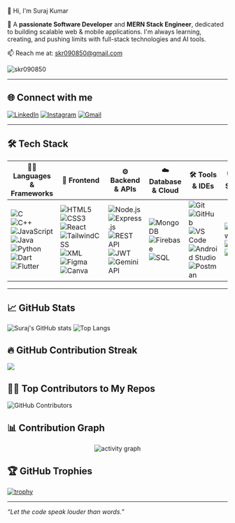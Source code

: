 👋 Hi, I'm Suraj Kumar

🚀 A **passionate Software Developer** and **MERN Stack Engineer**, dedicated to building scalable web & mobile applications. I'm always learning, creating, and pushing limits with full-stack technologies and AI tools.

📫 Reach me at: [skr090850@gmail.com](mailto:skr090850@gmail.com)
<p align="left"> <img src="https://komarev.com/ghpvc/?username=skr090850&label=Profile%20views&color=0e75b6&style=flat" alt="skr090850" /> </p>

---

## 🌐 Connect with me

[![LinkedIn](https://img.shields.io/badge/LinkedIn-%230077B5?style=for-the-badge&logo=linkedin&logoColor=white)](https://www.linkedin.com/in/-suraj-kumar-/) [![Instagram](https://img.shields.io/badge/Instagram-%23E4405F?style=for-the-badge&logo=instagram&logoColor=white)](https://www.instagram.com/suraj_._kumar/profilecard/?igsh=bGdpY3NocHZvNjNx) [![Gmail](https://img.shields.io/badge/Gmail-D14836?style=for-the-badge&logo=gmail&logoColor=white)](mailto:skr090850@gmail.com)

---

## 🛠️ Tech Stack

| 🧑‍💻 Languages & Frameworks | 🎨 Frontend | ⚙️ Backend & APIs | ☁️ Database & Cloud | 🛠 Tools & IDEs | 💻 OS & Security |
|----------------------------|-------------|------------------|----------------------|----------------|------------------|
| ![C](https://img.shields.io/badge/C-00599C?style=for-the-badge&logo=c&logoColor=white)<br>![C++](https://img.shields.io/badge/C++-004482?style=for-the-badge&logo=cplusplus&logoColor=white)<br>![JavaScript](https://img.shields.io/badge/JavaScript-F7DF1E?style=for-the-badge&logo=javascript&logoColor=black)<br>![Java](https://img.shields.io/badge/Java-ED8B00?style=for-the-badge&logo=java&logoColor=white)<br>![Python](https://img.shields.io/badge/Python-3776AB?style=for-the-badge&logo=python&logoColor=white)<br>![Dart](https://img.shields.io/badge/Dart-0175C2?style=for-the-badge&logo=dart&logoColor=white)<br>![Flutter](https://img.shields.io/badge/Flutter-02569B?style=for-the-badge&logo=flutter&logoColor=white) | ![HTML5](https://img.shields.io/badge/HTML5-e34c26?style=for-the-badge&logo=html5&logoColor=white)<br>![CSS3](https://img.shields.io/badge/CSS3-1572B6?style=for-the-badge&logo=css3&logoColor=white)<br>![React](https://img.shields.io/badge/React-20232A?style=for-the-badge&logo=react&logoColor=61DAFB)<br>![TailwindCSS](https://img.shields.io/badge/TailwindCSS-38bdf8?style=for-the-badge&logo=tailwind-css&logoColor=white)<br>![XML](https://img.shields.io/badge/XML-FF6600?style=for-the-badge&logo=xml&logoColor=white)<br>![Figma](https://img.shields.io/badge/Figma-F24E1E?style=for-the-badge&logo=figma&logoColor=white)<br>![Canva](https://img.shields.io/badge/Canva-00C4CC?style=for-the-badge&logo=canva&logoColor=white) | ![Node.js](https://img.shields.io/badge/Node.js-339933?style=for-the-badge&logo=node.js&logoColor=white)<br>![Express.js](https://img.shields.io/badge/Express.js-000000?style=for-the-badge&logo=express&logoColor=white)<br>![REST API](https://img.shields.io/badge/REST%20API-FF6F00?style=for-the-badge)<br>![JWT](https://img.shields.io/badge/JWT-000000?style=for-the-badge&logo=JSON%20web%20tokens&logoColor=white)<br>![Gemini API](https://img.shields.io/badge/Google%20Gemini-4285F4?style=for-the-badge&logo=google&logoColor=white) | ![MongoDB](https://img.shields.io/badge/MongoDB-4EA94B?style=for-the-badge&logo=mongodb&logoColor=white)<br>![Firebase](https://img.shields.io/badge/Firebase-ffca28?style=for-the-badge&logo=firebase&logoColor=black)<br>![SQL](https://img.shields.io/badge/SQL-4479A1?style=for-the-badge&logo=mysql&logoColor=white) | ![Git](https://img.shields.io/badge/Git-F05032?style=for-the-badge&logo=git&logoColor=white)<br>![GitHub](https://img.shields.io/badge/GitHub-181717?style=for-the-badge&logo=github&logoColor=white)<br>![VS Code](https://img.shields.io/badge/VS%20Code-007ACC?style=for-the-badge&logo=visual-studio-code&logoColor=white)<br>![Android Studio](https://img.shields.io/badge/Android%20Studio-3DDC84?style=for-the-badge&logo=android-studio&logoColor=white)<br>![Postman](https://img.shields.io/badge/Postman-f76935?style=for-the-badge&logo=postman&logoColor=white) | ![Windows](https://img.shields.io/badge/Windows-0078D6?style=for-the-badge&logo=windows&logoColor=white)<br>![Linux](https://img.shields.io/badge/Linux-FCC624?style=for-the-badge&logo=linux&logoColor=black)<br>![CCNA](https://img.shields.io/badge/CCNA-1D63ED?style=for-the-badge&logo=cisco&logoColor=white) |



---

## 📈 GitHub Stats

![Suraj's GitHub stats](https://github-readme-stats.vercel.app/api?username=skr090850&show_icons=true&theme=radical)
![Top Langs](https://github-readme-stats.vercel.app/api/top-langs/?username=skr090850&layout=compact&theme=radical)

## 🔥 GitHub Contribution Streak

![](https://nirzak-streak-stats.vercel.app/?user=skr090850&theme=radical&hide_border=false)

## 🧑‍💻 Top Contributors to My Repos

![GitHub Contributors](https://github-contributor-stats.vercel.app/api?username=skr090850&limit=5&theme=radical&combine_all_yearly_contributions=true)

## 📊 Contribution Graph
<p align="center">
  <img src="https://github-readme-activity-graph.vercel.app/graph?username=skr090850&theme=react-dark&hide_border=true" alt="activity graph" />
</p>

## 🏆 GitHub Trophies

[![trophy](https://github-profile-trophy.vercel.app/?username=skr090850&theme=radical&row=1)](https://github.com/ryo-ma/github-profile-trophy)

---

_“Let the code speak louder than words.”_
